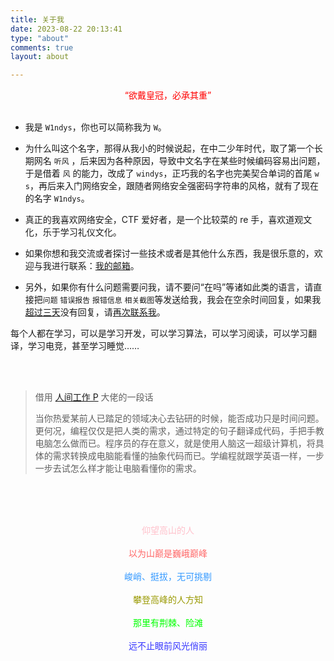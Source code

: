 ```yaml
---
title: 关于我
date: 2023-08-22 20:13:41
type: "about"
comments: true
layout: about

---
```




<center> <font color='red'>“欲戴皇冠，必承其重”  </font> </center> <br/>

- 我是 `W1ndys`，你也可以简称我为 `W`。

- 为什么叫这个名字，那得从我小的时候说起，在中二少年时代，取了第一个长期网名 `听风` ，后来因为各种原因，导致中文名字在某些时候编码容易出问题，于是借着 `风` 的能力，改成了 `windys`，正巧我的名字也完美契合单词的首尾 `w` `s`，再后来入门网络安全，跟随者网络安全强密码字符串的风格，就有了现在的名字 `W1ndys`。

- 真正的我喜欢网络安全，CTF 爱好者，是一个比较菜的 re 手，喜欢道观文化，乐于学习礼仪文化。

- 如果你想和我交流或者探讨一些技术或者是其他什么东西，我是很乐意的，欢迎与我进行联系：[我的邮箱](mailto:w1ndys@outlook.com)。

- 另外，如果你有什么问题需要问我，请不要问“在吗”等诸如此类的语言，请直接把`问题` `错误报告` `报错信息` `相关截图`等发送给我，我会在空余时间回复，如果我<u>超过三天</u>没有回复，请<u>再次联系我</u>。

每个人都在学习，可以是学习开发，可以学习算法，可以学习阅读，可以学习翻译，学习电竞，甚至学习睡觉……

<br/> <br/>

> 借用 [人间工作 P](https://www.mrxiaom.top/#/) 大佬的一段话
>
> 当你热爱某前人已踏足的领域决心去钻研的时候，能否成功只是时间问题。更何况，编程仅仅是把人类的需求，通过特定的句子翻译成代码，手把手教电脑怎么做而已。程序员的存在意义，就是使用人脑这一超级计算机，将具体的需求转换成电脑能看懂的抽象代码而已。学编程就跟学英语一样，一步一步去试怎么样才能让电脑看懂你的需求。
>

<br/> <br/> <br/>

<div align="center">
  <font color='pink'> 仰望高山的人 </font>
</div>
<br/>

<div align="center">
  <font color='#FF6666'> 以为山巅是巍峨巅峰 </font>
</div>
<br/>

<div align="center">
  <font color='#3399FF'> 峻峭、挺拔，无可挑剔 </font>
</div>
<br/>

<div align="center">
  <font color='#999900'> 攀登高峰的人方知 </font>
</div>
<br/>

<div align="center">
  <font color='#00FF00'> 那里有荆棘、险滩 </font>
</div>
<br/>

<div align="center">
  <font color='#3333FF'> 远不止眼前风光俏丽 </font>
</div>


